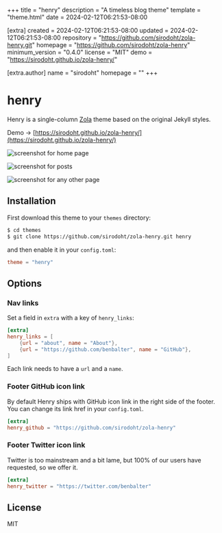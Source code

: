 
+++
title = "henry"
description = "A timeless blog theme"
template = "theme.html"
date = 2024-02-12T06:21:53-08:00

[extra]
created = 2024-02-12T06:21:53-08:00
updated = 2024-02-12T06:21:53-08:00
repository = "https://github.com/sirodoht/zola-henry.git"
homepage = "https://github.com/sirodoht/zola-henry"
minimum_version = "0.4.0"
license = "MIT"
demo = "https://sirodoht.github.io/zola-henry/"

[extra.author]
name = "sirodoht"
homepage = ""
+++        

# henry

Henry is a single-column [Zola](https://github.com/getzola/zola) theme based on the original Jekyll styles.

Demo -> [https://sirodoht.github.io/zola-henry/](https://sirodoht.github.io/zola-henry/)

![screenshot for home page](screenshot.png)

![screenshot for posts](screenshot-post.png)

![screenshot for any other page](screenshot-page.png)

## Installation

First download this theme to your `themes` directory:

```sh
$ cd themes
$ git clone https://github.com/sirodoht/zola-henry.git henry
```

and then enable it in your `config.toml`:

```toml
theme = "henry"
```

## Options

### Nav links

Set a field in `extra` with a key of `henry_links`:

```toml
[extra]
henry_links = [
    {url = "about", name = "About"},
    {url = "https://github.com/benbalter", name = "GitHub"},
]
```

Each link needs to have a `url` and a `name`.

### Footer GitHub icon link

By default Henry ships with GitHub icon link in the right side of the footer. You can change its link href in your `config.toml`.

```toml
[extra]
henry_github = "https://github.com/sirodoht/zola-henry"
```

### Footer Twitter icon link

Twitter is too mainstream and a bit lame, but 100% of our users have requested, so we offer it.

```toml
[extra]
henry_twitter = "https://twitter.com/benbalter"
```

## License

MIT

        